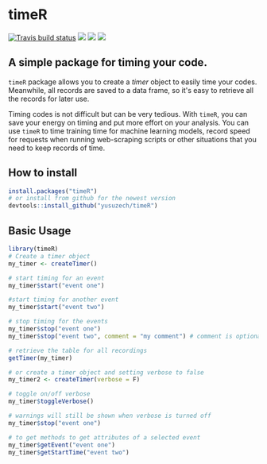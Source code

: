 # timeR

[![Travis build status](https://travis-ci.org/yusuzech/timeR.svg?branch=master)](https://travis-ci.org/yusuzech/timeR)
![](https://cranlogs.r-pkg.org/badges/grand-total/timeR)
![](https://cranlogs.r-pkg.org/badges/timeR)
![](https://cranlogs.r-pkg.org/badges/last-day/timeR)
## A simple package for timing your code.

`timeR` package allows you to create a *timer* object
to easily time your codes. Meanwhile, all records are saved to a data frame, so it's easy to retrieve all the records for later use.

Timing codes is not difficult but can be very tedious. With `timeR`, you can save your energy on timing and put more effort on 
your analysis. You can use `timeR` to time training time for machine learning models, record speed for requests when running web-scraping scripts or other situations that you need to keep records of time.

## How to install

```r
install.packages("timeR")
# or install from github for the newest version
devtools::install_github("yusuzech/timeR")
```

## Basic Usage

```r
library(timeR)
# Create a timer object
my_timer <- createTimer()

# start timing for an event
my_timer$start("event one")

#start timing for another event
my_timer$start("event two")

# stop timing for the events
my_timer$stop("event one")
my_timer$stop("event two", comment = "my comment") # comment is optional

# retrieve the table for all recordings
getTimer(my_timer)

# or create a timer object and setting verbose to false
my_timer2 <- createTimer(verbose = F)

# toggle on/off verbose
my_timer$toggleVerbose()

# warnings will still be shown when verbose is turned off
my_timer$stop("event one")

# to get methods to get attributes of a selected event
my_timer$getEvent("event one")
my_timer$getStartTime("event two")
```

